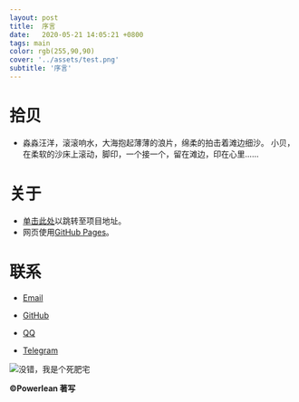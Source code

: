 ```yaml
---
layout: post
title:  序言
date:   2020-05-21 14:05:21 +0800
tags: main
color: rgb(255,90,90)
cover: '../assets/test.png'
subtitle: '序言'
---
```


# 拾贝  
- 淼淼汪洋，滚滚响水，大海抱起薄薄的浪片，绵柔的拍击着滩边细沙。
小贝，在柔软的沙床上滚动，脚印，一个接一个，留在滩边，印在心里……

# 关于
- [单击此处](https://github.com/EdgeS5352/EdgeS5352.github.io?files=1)以跳转至项目地址。
- 网页使用[GitHub Pages](https://pages.github.com/)。

# 联系
- [Email](https://bluebreeze191@gmail.com "谷歌邮箱")

- [GitHub](https://github.com/edges5352 "GitHub")

- [QQ](https://qm.qq.com/cgi-bin/qm/qr?k=PJemsUFPRexZMeBd1N1JjEf07DFiIqis&noverify=0 "腾讯QQ")

- [Telegram](https://flychat.in/@SolarisEco "Telegram")  
 
![](https://i.loli.net/2020/05/23/LZ9QA4iSkNWtvc2.jpg "没错，我是个死肥宅")

**©Powerlean 著写**
